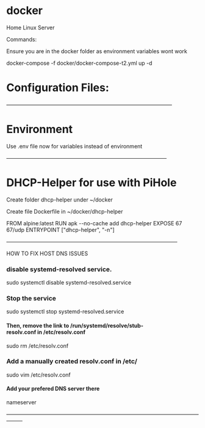 # docker
Home Linux Server

Commands:

Ensure you are in the docker folder as environment variables wont work

docker-compose -f docker/docker-compose-t2.yml up -d

# Configuration Files:

———————————————————————————————

# Environment
Use .env file now for variables instead of environment


——————————————————————————————

# DHCP-Helper for use with PiHole

Create folder dhcp-helper under ~/docker

Create file Dockerfile in ~/docker/dhcp-helper

FROM alpine:latest
RUN apk --no-cache add dhcp-helper
EXPOSE 67 67/udp
ENTRYPOINT ["dhcp-helper", "-n"]

————————————————————————————————

HOW TO FIX HOST DNS ISSUES

### disable systemd-resolved service.
sudo systemctl disable systemd-resolved.service

### Stop the service
sudo systemctl stop systemd-resolved.service

#### Then, remove the link to /run/systemd/resolve/stub-resolv.conf in /etc/resolv.conf
sudo rm /etc/resolv.conf

### Add a manually created resolv.conf in /etc/
sudo vim /etc/resolv.conf

#### Add your prefered DNS server there
nameserver <IP OF HOST>


———————————————————————————————————————
